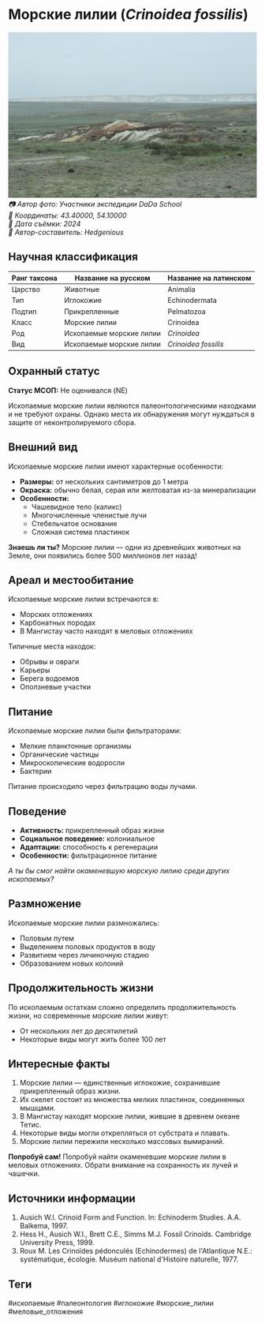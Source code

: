 # Морские лилии (*Crinoidea fossilis*)

![Морские лилии](../../assets/images/Вывал_пород_мелового_периода.JPEG)
*📷 Автор фото: Участники экспедиции DaDa School*  
*📍 Координаты: 43.40000, 54.10000*  
*📆 Дата съёмки: 2024*  
*👤 Автор-составитель: Hedgenious*

## Научная классификация

| Ранг таксона | Название на русском | Название на латинском |
|---|---|---|
| Царство | Животные | Animalia |
| Тип | Иглокожие | Echinodermata |
| Подтип | Прикрепленные | Pelmatozoa |
| Класс | Морские лилии | Crinoidea |
| Род | Ископаемые морские лилии | *Crinoidea* |
| Вид | Ископаемые морские лилии | *Crinoidea fossilis* |

## Охранный статус

**Статус МСОП:** Не оценивался (NE)

Ископаемые морские лилии являются палеонтологическими находками и не требуют охраны. Однако места их обнаружения могут нуждаться в защите от неконтролируемого сбора.

## Внешний вид

Ископаемые морские лилии имеют характерные особенности:
- **Размеры:** от нескольких сантиметров до 1 метра
- **Окраска:** обычно белая, серая или желтоватая из-за минерализации
- **Особенности:** 
  - Чашевидное тело (каликс)
  - Многочисленные членистые лучи
  - Стебельчатое основание
  - Сложная система пластинок

**Знаешь ли ты?**
Морские лилии — одни из древнейших животных на Земле, они появились более 500 миллионов лет назад!

## Ареал и местообитание

Ископаемые морские лилии встречаются в:
- Морских отложениях
- Карбонатных породах
- В Мангистау часто находят в меловых отложениях

Типичные места находок:
- Обрывы и овраги
- Карьеры
- Берега водоемов
- Оползневые участки

## Питание

Ископаемые морские лилии были фильтраторами:
- Мелкие планктонные организмы
- Органические частицы
- Микроскопические водоросли
- Бактерии

Питание происходило через фильтрацию воды лучами.

## Поведение

- **Активность:** прикрепленный образ жизни
- **Социальное поведение:** колониальное
- **Адаптации:** способность к регенерации
- **Особенности:** фильтрационное питание

*А ты бы смог найти окаменевшую морскую лилию среди других ископаемых?*

## Размножение

Ископаемые морские лилии размножались:
- Половым путем
- Выделением половых продуктов в воду
- Развитием через личиночную стадию
- Образованием новых колоний

## Продолжительность жизни

По ископаемым остаткам сложно определить продолжительность жизни, но современные морские лилии живут:
- От нескольких лет до десятилетий
- Некоторые виды могут жить более 100 лет

## Интересные факты

1. Морские лилии — единственные иглокожие, сохранившие прикрепленный образ жизни.
2. Их скелет состоит из множества мелких пластинок, соединенных мышцами.
3. В Мангистау находят морские лилии, жившие в древнем океане Тетис.
4. Некоторые виды могли открепляться от субстрата и плавать.
5. Морские лилии пережили несколько массовых вымираний.

**Попробуй сам!**
Попробуй найти окаменевшие морские лилии в меловых отложениях. Обрати внимание на сохранность их лучей и чашечки.

## Источники информации

1. Ausich W.I. Crinoid Form and Function. In: Echinoderm Studies. A.A. Balkema, 1997.
2. Hess H., Ausich W.I., Brett C.E., Simms M.J. Fossil Crinoids. Cambridge University Press, 1999.
3. Roux M. Les Crinoïdes pédonculés (Echinodermes) de l'Atlantique N.E.: systématique, écologie. Muséum national d'Histoire naturelle, 1977.

## Теги

#ископаемые #палеонтология #иглокожие #морские_лилии #меловые_отложения 